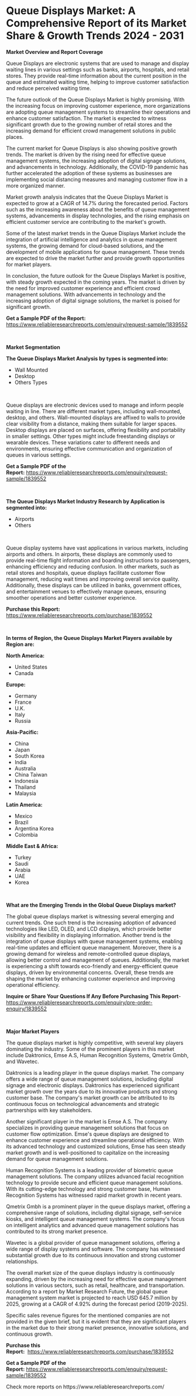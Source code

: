 <p><h1>Queue Displays Market: A Comprehensive Report of its Market Share & Growth Trends 2024 - 2031</h1></p><p><strong>Market Overview and Report Coverage</strong></p>
<p><p>Queue Displays are electronic systems that are used to manage and display waiting lines in various settings such as banks, airports, hospitals, and retail stores. They provide real-time information about the current position in the queue and estimated waiting time, helping to improve customer satisfaction and reduce perceived waiting time.</p><p>The future outlook of the Queue Displays Market is highly promising. With the increasing focus on improving customer experience, more organizations are adopting queue management systems to streamline their operations and enhance customer satisfaction. The market is expected to witness significant growth due to the growing number of retail stores and the increasing demand for efficient crowd management solutions in public places.</p><p>The current market for Queue Displays is also showing positive growth trends. The market is driven by the rising need for effective queue management systems, the increasing adoption of digital signage solutions, and advancements in technology. Additionally, the COVID-19 pandemic has further accelerated the adoption of these systems as businesses are implementing social distancing measures and managing customer flow in a more organized manner.</p><p>Market growth analysis indicates that the Queue Displays Market is expected to grow at a CAGR of 14.7% during the forecasted period. Factors such as the increasing awareness about the benefits of queue management systems, advancements in display technologies, and the rising emphasis on efficient customer service are contributing to the market's growth.</p><p>Some of the latest market trends in the Queue Displays Market include the integration of artificial intelligence and analytics in queue management systems, the growing demand for cloud-based solutions, and the development of mobile applications for queue management. These trends are expected to drive the market further and provide growth opportunities for market players.</p><p>In conclusion, the future outlook for the Queue Displays Market is positive, with steady growth expected in the coming years. The market is driven by the need for improved customer experience and efficient crowd management solutions. With advancements in technology and the increasing adoption of digital signage solutions, the market is poised for significant growth.</p></p>
<p><strong>Get a Sample PDF of the Report:</strong> <a href="https://www.reliableresearchreports.com/enquiry/request-sample/1839552">https://www.reliableresearchreports.com/enquiry/request-sample/1839552</a></p>
<p>&nbsp;</p>
<p><strong>Market Segmentation</strong></p>
<p><strong>The Queue Displays Market Analysis by types is segmented into:</strong></p>
<p><ul><li>Wall Mounted</li><li>Desktop</li><li>Others Types</li></ul></p>
<p>&nbsp;</p>
<p><p>Queue displays are electronic devices used to manage and inform people waiting in line. There are different market types, including wall-mounted, desktop, and others. Wall-mounted displays are affixed to walls to provide clear visibility from a distance, making them suitable for larger spaces. Desktop displays are placed on surfaces, offering flexibility and portability in smaller settings. Other types might include freestanding displays or wearable devices. These variations cater to different needs and environments, ensuring effective communication and organization of queues in various settings.</p></p>
<p><strong>Get a Sample PDF of the Report:</strong>&nbsp;<a href="https://www.reliableresearchreports.com/enquiry/request-sample/1839552">https://www.reliableresearchreports.com/enquiry/request-sample/1839552</a></p>
<p>&nbsp;</p>
<p><strong>The Queue Displays Market Industry Research by Application is segmented into:</strong></p>
<p><ul><li>Airports</li><li>Others</li></ul></p>
<p>&nbsp;</p>
<p><p>Queue display systems have vast applications in various markets, including airports and others. In airports, these displays are commonly used to provide real-time flight information and boarding instructions to passengers, enhancing efficiency and reducing confusion. In other markets, such as retail stores and hospitals, queue displays facilitate customer flow management, reducing wait times and improving overall service quality. Additionally, these displays can be utilized in banks, government offices, and entertainment venues to effectively manage queues, ensuring smoother operations and better customer experience.</p></p>
<p><strong>Purchase this Report:</strong>&nbsp; <a href="https://www.reliableresearchreports.com/purchase/1839552">https://www.reliableresearchreports.com/purchase/1839552</a></p>
<p>&nbsp;</p>
<p><strong>In terms of Region, the Queue Displays Market Players available by Region are:</strong></p>
<p>
    <p> <strong> North America: </strong>
        <ul>
            <li>United States</li>
            <li>Canada</li>
        </ul>
        </p> 
    <p> <strong> Europe: </strong>
        <ul>
            <li>Germany</li>
            <li>France</li>
            <li>U.K.</li>
            <li>Italy</li>
            <li>Russia</li>
        </ul>
        </p> 
    <p> <strong> Asia-Pacific: </strong>
        <ul>
            <li>China</li>
            <li>Japan</li>
            <li>South Korea</li>
            <li>India</li>
            <li>Australia</li>
            <li>China Taiwan</li>
            <li>Indonesia</li>
            <li>Thailand</li>
            <li>Malaysia</li>
        </ul>
        </p> 
    <p> <strong> Latin America: </strong>
        <ul>
            <li>Mexico</li>
            <li>Brazil</li>
            <li>Argentina Korea</li>
            <li>Colombia</li>
        </ul>
        </p> 
    <p> <strong> Middle East & Africa: </strong>
        <ul>
            <li>Turkey</li>
            <li>Saudi</li>
            <li>Arabia</li>
            <li>UAE</li>
            <li>Korea</li>
        </ul>
    </p>
    </p>
<p>&nbsp;</p>
<p><strong>What are the Emerging Trends in the Global Queue Displays market?</strong></p>
<p><p>The global queue displays market is witnessing several emerging and current trends. One such trend is the increasing adoption of advanced technologies like LED, OLED, and LCD displays, which provide better visibility and flexibility in displaying information. Another trend is the integration of queue displays with queue management systems, enabling real-time updates and efficient queue management. Moreover, there is a growing demand for wireless and remote-controlled queue displays, allowing better control and management of queues. Additionally, the market is experiencing a shift towards eco-friendly and energy-efficient queue displays, driven by environmental concerns. Overall, these trends are shaping the market by enhancing customer experience and improving operational efficiency.</p></p>
<p><strong>Inquire or Share Your Questions If Any Before Purchasing This Report</strong>- <a href="https://www.reliableresearchreports.com/enquiry/pre-order-enquiry/1839552">https://www.reliableresearchreports.com/enquiry/pre-order-enquiry/1839552</a></p>
<p>&nbsp;</p>
<p><strong>Major Market Players</strong></p>
<p><p>The queue displays market is highly competitive, with several key players dominating the industry. Some of the prominent players in this market include Daktronics, Emse A.S, Human Recognition Systems, Qmetrix Gmbh, and Wavetec.</p><p>Daktronics is a leading player in the queue displays market. The company offers a wide range of queue management solutions, including digital signage and electronic displays. Daktronics has experienced significant market growth over the years due to its innovative products and strong customer base. The company's market growth can be attributed to its continuous focus on technological advancements and strategic partnerships with key stakeholders.</p><p>Another significant player in the market is Emse A.S. The company specializes in providing queue management solutions that focus on customer flow optimization. Emse's queue displays are designed to enhance customer experience and streamline operational efficiency. With its advanced technology and customized solutions, Emse has seen steady market growth and is well-positioned to capitalize on the increasing demand for queue management solutions.</p><p>Human Recognition Systems is a leading provider of biometric queue management solutions. The company utilizes advanced facial recognition technology to provide secure and efficient queue management solutions. With its cutting-edge technology and strong customer base, Human Recognition Systems has witnessed rapid market growth in recent years.</p><p>Qmetrix Gmbh is a prominent player in the queue displays market, offering a comprehensive range of solutions, including digital signage, self-service kiosks, and intelligent queue management systems. The company's focus on intelligent analytics and advanced queue management solutions has contributed to its strong market presence.</p><p>Wavetec is a global provider of queue management solutions, offering a wide range of display systems and software. The company has witnessed substantial growth due to its continuous innovation and strong customer relationships.</p><p>The overall market size of the queue displays industry is continuously expanding, driven by the increasing need for effective queue management solutions in various sectors, such as retail, healthcare, and transportation. According to a report by Market Research Future, the global queue management system market is projected to reach USD 645.7 million by 2025, growing at a CAGR of 4.92% during the forecast period (2019-2025).</p><p>Specific sales revenue figures for the mentioned companies are not provided in the given brief, but it is evident that they are significant players in the market due to their strong market presence, innovative solutions, and continuous growth.</p></p>
<p><strong>Purchase this Report:</strong>&nbsp;&nbsp;<a href="https://www.reliableresearchreports.com/purchase/1839552">https://www.reliableresearchreports.com/purchase/1839552</a></p>
<p></p>
<p><strong>Get a Sample PDF of the Report:</strong>&nbsp;<a href="https://www.reliableresearchreports.com/enquiry/request-sample/1839552">https://www.reliableresearchreports.com/enquiry/request-sample/1839552</a></p>
<p>Check more reports on https://www.reliableresearchreports.com/</p>